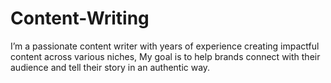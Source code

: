# Content-Writing
I’m a passionate content writer with years of experience creating impactful content across various niches, My goal is to help brands connect with their audience and tell their story in an authentic way. 
